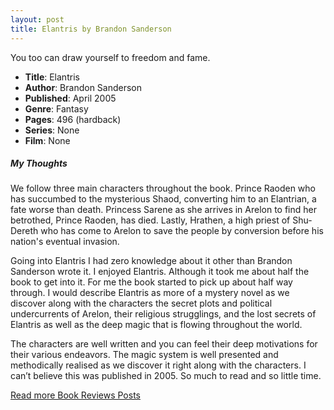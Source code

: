 ```yaml
---
layout: post
title: Elantris by Brandon Sanderson
---
```


You too can draw yourself to freedom and fame.

- **Title**: Elantris
- **Author**: Brandon Sanderson
- **Published**: April 2005
- **Genre**: Fantasy
- **Pages**: 496 (hardback)
- **Series**: None
- **Film**: None

##### My Thoughts
We follow three main characters throughout the book. Prince Raoden who has succumbed to the mysterious Shaod, converting him to an Elantrian, a fate worse than death. Princess Sarene as she arrives in Arelon to find her betrothed, Prince Raoden, has died. Lastly, Hrathen, a high priest of Shu-Dereth who has come to Arelon to save the people by conversion before his nation's eventual invasion.

Going into Elantris I had zero knowledge about it other than Brandon Sanderson wrote it. I enjoyed Elantris. Although it took me about half the book to get into it. For me the book started to pick up about half way through. I would describe Elantris as more of a mystery novel as we discover along with the characters the secret plots and political undercurrents of Arelon, their religious strugglings, and the lost secrets of Elantris as well as the deep magic that is flowing throughout the world.

The characters are well written and you can feel their deep motivations for their various endeavors. The magic system is well presented and methodically realised as we discover it right along with the characters. I can’t believe this was published in 2005. So much to read and so little time.

[Read more Book Reviews Posts](https://tactictalisman.github.io/book-reviews/)
